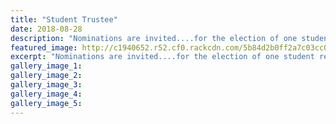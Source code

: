 ```yaml
---
title: "Student Trustee"
date: 2018-08-28
description: "Nominations are invited....for the election of one student representative to the WHS Board of Trustees 2018..."
featured_image: http://c1940652.r52.cf0.rackcdn.com/5b84d2b0ff2a7c03cc0004ac/Student-Notice300gif.gif
excerpt: "Nominations are invited....for the election of one student representative to the WHS Board of Trustees 2018."
gallery_image_1: 
gallery_image_2: 
gallery_image_3: 
gallery_image_4: 
gallery_image_5: 
---
```

